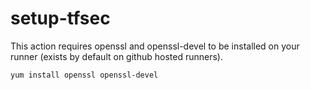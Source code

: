 # setup-tfsec

This action requires openssl and openssl-devel to be installed on your runner (exists by default on github hosted runners).

```
yum install openssl openssl-devel
```
